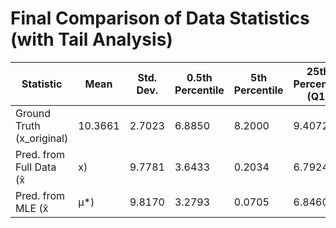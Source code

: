# Final Comparison of Data Statistics (with Tail Analysis)

| Statistic | Mean | Std. Dev. | 0.5th Percentile | 5th Percentile | 25th Percentile (Q1) | Median (50th) | 75th Percentile (Q3) | 95th Percentile | 99.5th Percentile |
|---|---|---|---|---|---|---|---|---|---|
| Ground Truth (x_original) | 10.3661 | 2.7023 | 6.8850 | 8.2000 | 9.4072 | 9.8451 | 10.4157 | 13.4978 | 20.2048 |
| Pred. from Full Data (x̃|x) | 9.7781 | 3.6433 | 0.2034 | 6.7924 | 8.9721 | 9.8266 | 10.6833 | 12.7358 | 20.2971 |
| Pred. from MLE (x̃|μ*) | 9.8170 | 3.2793 | 0.0705 | 6.8460 | 8.9746 | 9.8215 | 10.6644 | 12.6797 | 19.9647 |